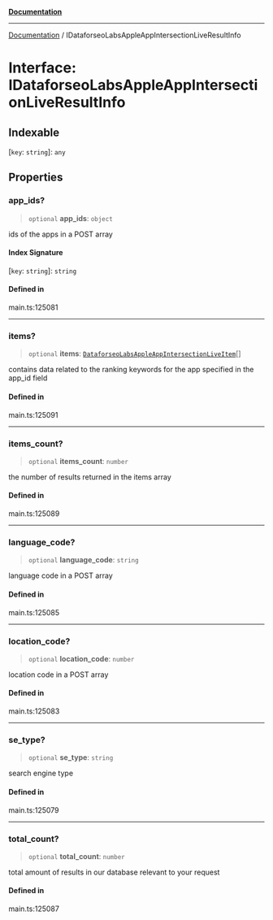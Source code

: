 [**Documentation**](../README.md)

***

[Documentation](../README.md) / IDataforseoLabsAppleAppIntersectionLiveResultInfo

# Interface: IDataforseoLabsAppleAppIntersectionLiveResultInfo

## Indexable

 \[`key`: `string`\]: `any`

## Properties

### app\_ids?

> `optional` **app\_ids**: `object`

ids of the apps in a POST array

#### Index Signature

 \[`key`: `string`\]: `string`

#### Defined in

main.ts:125081

***

### items?

> `optional` **items**: [`DataforseoLabsAppleAppIntersectionLiveItem`](../classes/DataforseoLabsAppleAppIntersectionLiveItem.md)[]

contains data related to the ranking keywords for the app specified in the app_id field

#### Defined in

main.ts:125091

***

### items\_count?

> `optional` **items\_count**: `number`

the number of results returned in the items array

#### Defined in

main.ts:125089

***

### language\_code?

> `optional` **language\_code**: `string`

language code in a POST array

#### Defined in

main.ts:125085

***

### location\_code?

> `optional` **location\_code**: `number`

location code in a POST array

#### Defined in

main.ts:125083

***

### se\_type?

> `optional` **se\_type**: `string`

search engine type

#### Defined in

main.ts:125079

***

### total\_count?

> `optional` **total\_count**: `number`

total amount of results in our database relevant to your request

#### Defined in

main.ts:125087
